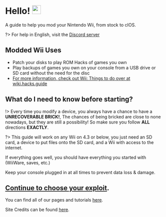 # Hello! <img src="https://user-images.githubusercontent.com/1303154/88677602-1635ba80-d120-11ea-84d8-d263ba5fc3c0.gif" width="28px" alt="wave">

A guide to help you mod your Nintendo Wii, from stock to cIOS.

?> For help in English, visit the [Discord server](https://discord.gg/dK5rNaMhMt)
## Modded Wii Uses
- Patch your disks to play ROM Hacks of games you own
- Play backups of games you own on your console from a USB drive or SD card without the need for the disc
- [For more information, check out Wii: Things to do over at wiki.hacks.guide](https://wiki.hacks.guide/wiki/Wii:Things_to_do)
## What do I need to know before starting?

!> Every time you modify a device, you always have a chance to have a **UNRECOVERABLE BRICK!**, The chances of being bricked are close to none nowadays, but they are still a possibility! So make sure you follow **ALL** directions **EXACTLY**.

?> This guide will work on any Wii on 4.3 or below, you just need an SD card, a device to put files onto the SD card, and a Wii with access to the internet.

If everything goes well, you should have everything you started with (WiiWare, saves, etc.)

Keep your console plugged in at all times to prevent data loss & damage.
## [Continue to choose your exploit](/chooseyourexploit).

You can find all of our pages and tutorials [here](navigation).

Site Credits can be found [here](credits).
